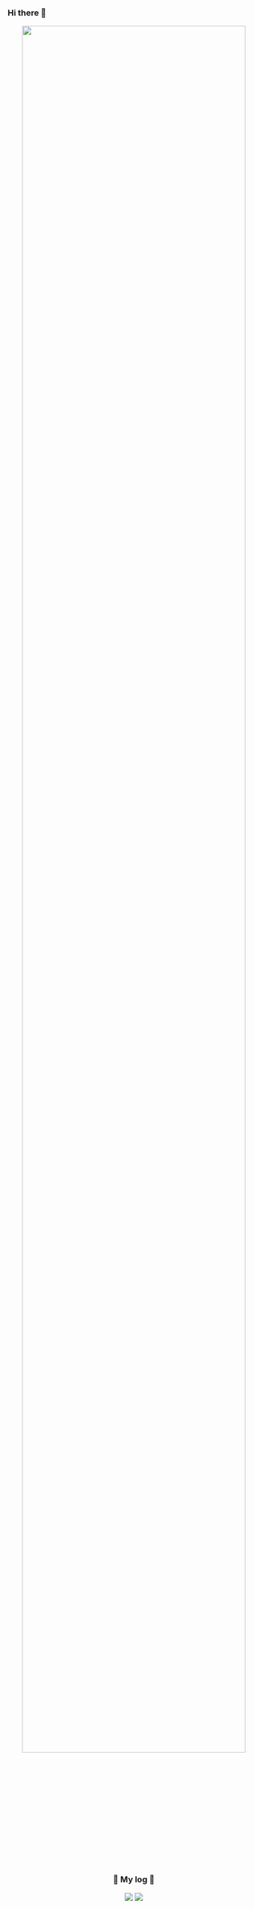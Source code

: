 ### Hi there 👋
<div align="center">
<!--
**dradnats1012/dradnats1012** is a ✨ _special_ ✨ repository because its `README.md` (this file) appears on your GitHub profile.

Here are some ideas to get you started:
[![Typing SVG](https://readme-typing-svg.demolab.com/?lines=내 이름은 허준기;Second+line+of+text)](https://git.io/typing-svg)
- 🔭 I’m currently working on ...
- 🌱 I’m currently learning ...
- 👯 I’m looking to collaborate on ...
- 🤔 I’m looking for help with ...
- 💬 Ask me about ...
- 📫 How to reach me: ...
- 😄 Pronouns: ...
- ⚡ Fun fact: ...
-->

<a href="https://github.com/dradnats1012"><img src="https://hits.seeyoufarm.com/api/count/incr/badge.svg?url=https%3A%2F%2Fgithub.com%2Fdradnats1012&count_bg=%23000000&title_bg=%23000000&icon=github.svg&icon_color=%23E7E7E7&title=GitHub&edge_flat=false)"/></a>

![허준기's GitHub stats](https://github-readme-stats.vercel.app/api?username=dradnats1012&show_icons=true&theme=radical)

<div>
  <img alt="algorithms" src="http://mazassumnida.wtf/api/generate_badge?boj=dmb07301" width="42%" height="100%"/>
</div>

<!--
# My GitHub Profile

## 📊 GitHub Stats

![My GitHub stats](https://github-readme-stats.vercel.app/api?username=dradnats1012&show_icons=true&theme=radical)

## 💻 Top Languages

![Top Langs](https://github-readme-stats.vercel.app/api/top-langs?username=dradnats1012&layout=compact)
-->

</a>
<a href="https://github.com/ashutosh00710/github-readme-activity-graph">
    <img src="https://github-readme-activity-graph.vercel.app/graph?username=dradnats1012&theme=react-dark&bg_color=20232a&hide_border=true&line=58A6FF&color=58A6FF" width=94%/>
</a>


  ###   📌 My log 📌
<a href="https://blog.naver.com/dradnats1012" target="_blank"><img src="https://img.shields.io/badge/blog-90EE90?style=plastic&logo=naver&logoColor=000000"/></a>
<a href="https://velog.io/@dradnats1012" target="_blank"><img src="https://img.shields.io/badge/velog-008B8B?style=plastic&logo=velog&logoColor=FFFFFF"/></a>

</div>
